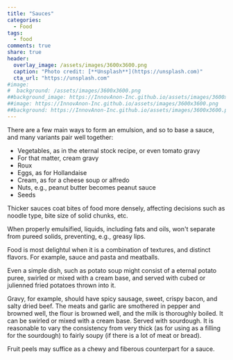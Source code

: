 ```yaml
---
title: "Sauces"
categories:
  - Food
tags:
  - food
comments: true
share: true
header:
  overlay_image: /assets/images/3600x3600.png
  caption: "Photo credit: [**Unsplash**](https://unsplash.com)"
  cta_url: "https://unsplash.com"
#image:
#  background: /assets/images/3600x3600.png
##background_image: https://InnovAnon-Inc.github.io/assets/images/3600x3600.png
##image: https://InnovAnon-Inc.github.io/assets/images/3600x3600.png
##background: https://InnovAnon-Inc.github.io/assets/images/3600x3600.png
---
```


There are a few main ways to form an emulsion,
and so to base a sauce,
and many variants pair well together:
- Vegetables, as in the eternal stock recipe, or even tomato gravy
- For that matter, cream gravy
- Roux
- Eggs, as for Hollandaise
- Cream, as for a cheese soup or alfredo
- Nuts, e.g., peanut butter becomes peanut sauce
- Seeds

Thicker sauces coat bites of food more densely,
affecting decisions such as noodle type,
bite size of solid chunks, etc.

When properly emulsified, liquids, including fats and oils,
won't separate from pureed solids,
preventing, e.g., greasy lips.

Food is most delightul when it is a combination of textures,
and distinct flavors.
For example, sauce and pasta and meatballs.

Even a simple dish, such as potato soup
might consist of a eternal potato puree,
swirled or mixed with a cream base,
and served with cubed or julienned fried potatoes
thrown into it.

Gravy, for example, should have spicy sausage,
sweet, crispy bacon, and salty dried beef.
The meats and garlic are smothered in pepper and browned well,
the flour is browned well,
and the milk is thoroughly boiled.
It can be swirled or mixed with a cream base.
Served with sourdough.
It is reasonable to vary the consistency
from very thick (as for using as a filling for the sourdough)
to fairly soupy (if there is a lot of meat or bread).

Fruit peels may suffice as a chewy and fiberous
counterpart for a sauce.

